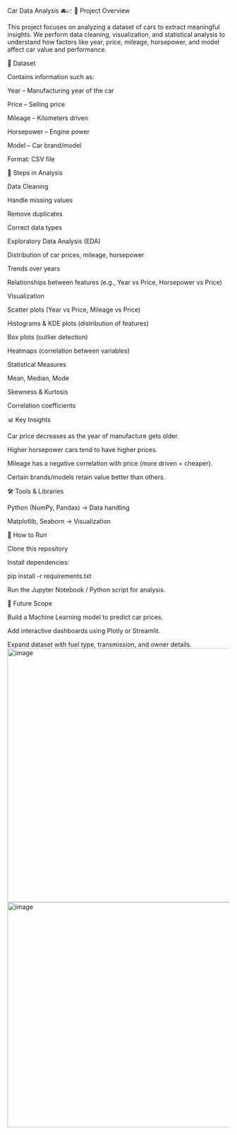 Car Data Analysis 🚘📈
📌 Project Overview

This project focuses on analyzing a dataset of cars to extract meaningful insights.
We perform data cleaning, visualization, and statistical analysis to understand how factors like year, price, mileage, horsepower, and model affect car value and performance.

📂 Dataset

Contains information such as:

Year – Manufacturing year of the car

Price – Selling price

Mileage – Kilometers driven

Horsepower – Engine power

Model – Car brand/model

Format: CSV file

🔧 Steps in Analysis

Data Cleaning

Handle missing values

Remove duplicates

Correct data types

Exploratory Data Analysis (EDA)

Distribution of car prices, mileage, horsepower

Trends over years

Relationships between features (e.g., Year vs Price, Horsepower vs Price)

Visualization

Scatter plots (Year vs Price, Mileage vs Price)

Histograms & KDE plots (distribution of features)

Box plots (outlier detection)

Heatmaps (correlation between variables)

Statistical Measures

Mean, Median, Mode

Skewness & Kurtosis

Correlation coefficients

📊 Key Insights

Car price decreases as the year of manufacture gets older.

Higher horsepower cars tend to have higher prices.

Mileage has a negative correlation with price (more driven = cheaper).

Certain brands/models retain value better than others.

🛠️ Tools & Libraries

Python (NumPy, Pandas) → Data handling

Matplotlib, Seaborn → Visualization



🚀 How to Run

Clone this repository

Install dependencies:

pip install -r requirements.txt


Run the Jupyter Notebook / Python script for analysis.

📌 Future Scope

Build a Machine Learning model to predict car prices.

Add interactive dashboards using Plotly or Streamlit.

Expand dataset with fuel type, transmission, and owner details.
<img width="758" height="575" alt="image" src="https://github.com/user-attachments/assets/0362de3f-f4f4-4661-8ee6-4333d2608027" />
<img width="587" height="510" alt="image" src="https://github.com/user-attachments/assets/6c028e42-ab81-48cb-9b6f-b59bab8a694f" />


